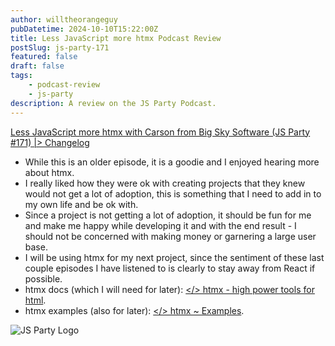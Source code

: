 ```yaml
---
author: willtheorangeguy
pubDatetime: 2024-10-10T15:22:00Z
title: Less JavaScript more htmx Podcast Review
postSlug: js-party-171
featured: false
draft: false
tags:
    - podcast-review
    - js-party
description: A review on the JS Party Podcast.
---
```


[Less JavaScript more htmx with Carson from Big Sky Software (JS Party #171) |> Changelog](https://changelog.com/jsparty/171)

-   While this is an older episode, it is a goodie and I enjoyed hearing more about htmx.
-   I really liked how they were ok with creating projects that they knew would not get a lot of adoption, this is something that I need to add in to my own life and be ok with.
-   Since a project is not getting a lot of adoption, it should be fun for me and make me happy while developing it and with the end result - I should not be concerned with making money or garnering a large user base.
-   I will be using htmx for my next project, since the sentiment of these last couple episodes I have listened to is clearly to stay away from React if possible.
-   htmx docs (which I will need for later): [</> htmx - high power tools for html](https://htmx.org/).
-   htmx examples (also for later): [</> htmx ~ Examples](https://htmx.org/examples/).

![JS Party Logo](https://is1-ssl.mzstatic.com/image/thumb/Podcasts113/v4/8e/31/88/8e318808-56a6-b897-6f98-71cf214b54a3/mza_7508458937281322007.png/300x300bb.webp)

